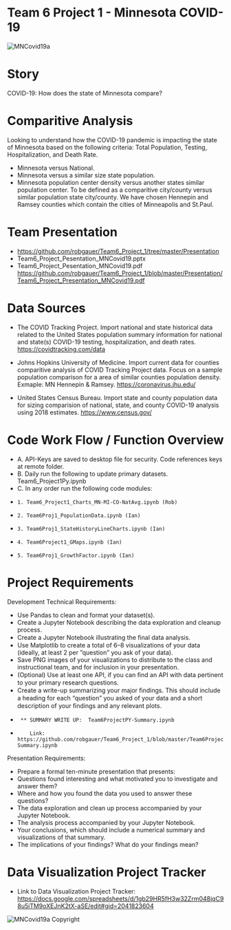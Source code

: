# Team 6 Project 1 - Minnesota COVID-19 

![MNCovid19a](Images/Screen-Shot-2020-04-07-at-9.02.00-AM.png)

# Story
COVID-19:  How does the state of Minnesota compare?

# Comparitive Analysis
Looking to understand how the COVID-19 pandemic is impacting the state of Minnesota based on the following criteria: Total Population, Testing, Hospitalization, and Death Rate.

   * Minnesota versus National.
   * Minnesota versus a similar size state population.
   * Minnesota population center density versus another states similar population center. To be defined as a comparitive city/county versus similar population state city/county. We have chosen Hennepin and Ramsey counties which contain the cities of Minneapolis and St.Paul.

# Team Presentation
  * https://github.com/robgauer/Team6_Project_1/tree/master/Presentation
  * Team6_Project_Pesentation_MNCovid19.pptx
  * Team6_Project_Pesentation_MNCovid19.pdf
        https://github.com/robgauer/Team6_Project_1/blob/master/Presentation/Team6_Project_Presentation_MNCovid19.pdf

# Data Sources
   * The COVID Tracking Project. Import national and state historical data related 
        to the United States population summary information for national and state(s) 
        COVID-19 testing, hospitalization, and death rates.
        https://covidtracking.com/data

   * Johns Hopkins University of Medicine. Import current data for counties comparitive
        analysis of COVID Tracking Project data. Focus on a sample population comparison 
        for a area of similar counties population density. Exmaple: MN Hennepin & Ramsey.
        https://coronavirus.jhu.edu/
        
   *  United States Census Bureau. Import state and county population data for sizing 
        comparision of national, state, and county COVID-19 analysis using 2018 estimates.
        https://www.census.gov/

# Code Work Flow / Function Overview
  *  A. API-Keys are saved to desktop file for security. Code references keys at remote folder.
  *  B. Daily run the following to update primary datasets. Team6_Project1Py.ipynb
  *  C. In any order run the following code modules:
  *     1. Team6_Project1_Charts_MN-MI-CO-NatAvg.ipynb (Rob)
  *     2. Team6Proj1_PopulationData.ipynb (Ian)
  *     3. Team6Proj1_StateHistoryLineCharts.ipynb (Ian)
  *     4. Team6Project1_GMaps.ipynb (Ian)
  *     5. Team6Proj1_GrowthFactor.ipynb (Ian)

# Project Requirements
Development Technical Requirements:
* Use Pandas to clean and format your dataset(s). 
* Create a Jupyter Notebook describing the data exploration and cleanup process.
* Create a Jupyter Notebook illustrating the ﬁnal data analysis. 
* Use Matplotlib to create a total of 6–8 visualizations of your data (ideally, at least 2 per ”question” you ask of your data). 
* Save PNG images of your visualizations to distribute to the class and instructional team, and for inclusion in your presentation. 
* (Optional) Use at least one API, if you can ﬁnd an API with data pertinent to your primary research questions. 
* Create a write-up summarizing your major ﬁndings. This should include a heading for each “question” you asked of your data and a short description of your ﬁndings and any relevant plots.
*      ** SUMMARY WRITE UP:  Team6ProjectPY-Summary.ipynb
*         Link: https://github.com/robgauer/Team6_Project_1/blob/master/Team6ProjectPY-Summary.ipynb 

Presentation Requirements:
* Prepare a formal ten-minute presentation that presents:
* Questions found interesting and what motivated you to investigate and answer them?
* Where and how you found the data you used to answer these questions?
* The data exploration and clean up process accompanied by your Jupyter Notebook.
* The analysis process accompanied by your Jupyter Notebook.
* Your conclusions, which should include a numerical summary and visualizations of that summary.
* The implications of your findings? What do your findings mean?

# Data Visualization Project Tracker
* Link to Data Visualization Project Tracker: https://docs.google.com/spreadsheets/d/1gb29HR5fH3w32Zrm048jqC98u5iTM9oXEJnK2tX-aSE/edit#gid=2041823604

![MNCovid19a](Images/covid-19.png)
Copyright
